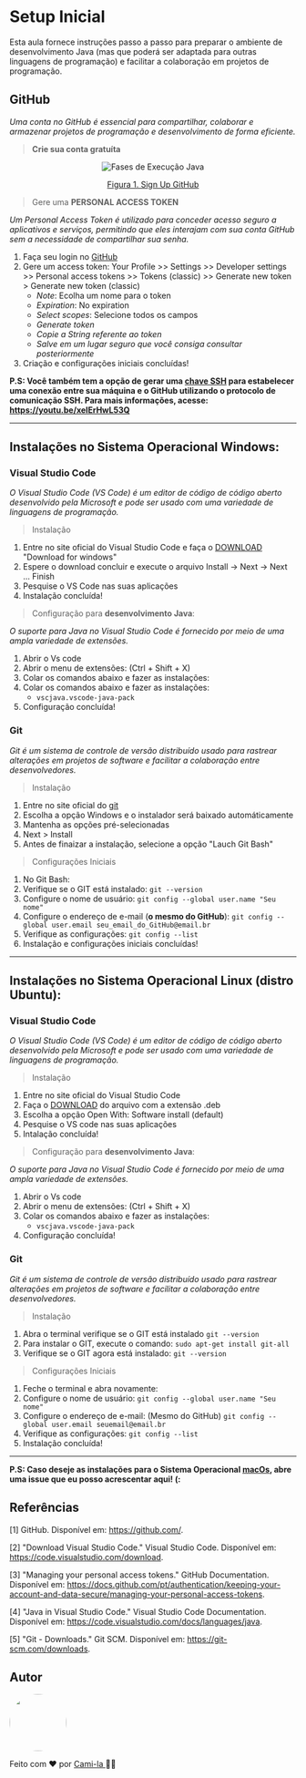# Setup Inicial

Esta aula fornece instruções passo a passo para preparar o ambiente de desenvolvimento Java (mas que poderá ser adaptada para outras linguagens de programação) e facilitar a colaboração em projetos de programação.

## GitHub

*Uma conta no GitHub é essencial para compartilhar, colaborar e armazenar projetos de programação e desenvolvimento de forma eficiente.*

> **Crie sua conta gratuíta**

<p align="center"> <img src="https://devporai.com.br/wp-content/uploads/2023/02/1.png" alt="Fases de Execução Java"/></p>
<p align="center">
<p align="center"> <a href="https://github.com/">Figura 1. Sign Up GitHub</a></p>

> Gere uma **PERSONAL ACCESS TOKEN**

*Um Personal Access Token é utilizado para conceder acesso seguro a aplicativos e serviços, permitindo que eles interajam com sua conta GitHub sem a necessidade de compartilhar sua senha.*

1. Faça seu login no [GitHub](https://github.com/)
2. Gere um access token: Your Profile >> Settings >> Developer settings >> Personal access tokens >> Tokens (classic) >> Generate new token > Generate new token (classic)
    - *Note*: Ecolha um nome para o token
    - *Expiration*: No expiration
    - *Select scopes*: Selecione todos os campos
    - *Generate token*
    - *Copie a String referente ao token*
    - *Salve em um lugar seguro que você consiga consultar posteriormente*
3. Criação e configurações iniciais concluídas!

**P.S: Você também tem a opção de gerar uma [chave SSH](https://github.com/settings/keys) para estabelecer uma conexão entre sua máquina e o GitHub utilizando o protocolo de comunicação SSH. Para mais informações, acesse: https://youtu.be/xeIErHwL53Q**

---

## Instalações no Sistema Operacional Windows:

### Visual Studio Code

*O Visual Studio Code (VS Code) é um editor de código de código aberto desenvolvido pela Microsoft e pode ser usado com uma variedade de linguagens de programação.​*

> Instalação 

1. Entre no site oficial do Visual Studio Code e faça o [DOWNLOAD](https://code.visualstudio.com/download) "Download for windows"
2. Espere o download concluir e execute o arquivo Install -> Next -> Next ... Finish
3. Pesquise o VS Code nas suas aplicações
4. Instalação concluída!

> Configuração para **desenvolvimento Java**:

*O suporte para Java no Visual Studio Code é fornecido por meio de uma ampla variedade de extensões.​*
 
1. Abrir o Vs code
2. Abrir o menu de extensões: (Ctrl + Shift + X)
3. Colar os comandos abaixo e fazer as instalações:
3. Colar os comandos abaixo e fazer as instalações:
    - `vscjava.vscode-java-pack`
4. Configuração concluída!

### Git

*Git é um sistema de controle de versão distribuído usado para rastrear alterações em projetos de software e facilitar a colaboração entre desenvolvedores.*

> Instalação

1. Entre no site oficial do [git](https://git-scm.com/download/win)
2. Escolha a opção Windows e o instalador será baixado automáticamente
3. Mantenha as opções pré-selecionadas
4. Next > Install
5. Antes de finaizar a instalação, selecione a opção "Lauch Git Bash"

> Configurações Iniciais

1. No Git Bash:
2. Verifique se o GIT está instalado: `git --version`
3.  Configure o nome de usuário: `git config --global user.name "Seu nome"`
4. Configure o endereço de e-mail (**o mesmo do GitHub**): `git config --global user.email seu_email_do_GitHub@email.br`
5. Verifique as configurações: `git config --list`
6.  Instalação e configurações iniciais concluídas!

---

## Instalações no Sistema Operacional Linux (distro Ubuntu):

### Visual Studio Code

*O Visual Studio Code (VS Code) é um editor de código de código aberto desenvolvido pela Microsoft e pode ser usado com uma variedade de linguagens de programação.​*

> Instalação 

1. Entre no site oficial do Visual Studio Code
2. Faça o [DOWNLOAD](https://code.visualstudio.com/) do arquivo com a extensão .deb
3. Escolha a opção Open With: Software install (default)
4. Pesquise o VS code nas suas aplicações
5. Intalação concluída!

> Configuração para **desenvolvimento Java**:

*O suporte para Java no Visual Studio Code é fornecido por meio de uma ampla variedade de extensões.​*

1. Abrir o Vs code
2. Abrir o menu de extensões: (Ctrl + Shift + X)
3. Colar os comandos abaixo e fazer as instalações:
    - `vscjava.vscode-java-pack`
4. Configuração concluída!

### Git

*Git é um sistema de controle de versão distribuído usado para rastrear alterações em projetos de software e facilitar a colaboração entre desenvolvedores.*

> Instalação

1. Abra o terminal verifique se o GIT está instalado `git --version`
2. Para instalar o GIT, execute o comando: `sudo apt-get install git-all`
3. Verifique se o GIT agora está instalado: `git --version`
   
> Configurações Iniciais

1. Feche o terminal e abra novamente: 
2. Configure o nome de usuário: `git config --global user.name "Seu nome"`
3. Configure o endereço de e-mail: (Mesmo do GitHub) `git config --global user.email seuemail@email.br`
4.  Verifique as configurações: `git config --list`
5. Instalação concluída!

---
**P.S: Caso deseje as instalações para o Sistema Operacional [macOs](https://gist.github.com/cami-la/b17cc7a232d8461a5f8b0df42cb9f516), abre uma issue que eu posso acrescentar aqui! (:**


## Referências

[1] GitHub. Disponível em: https://github.com/.

[2] "Download Visual Studio Code." Visual Studio Code. Disponível em: https://code.visualstudio.com/download.

[3] "Managing your personal access tokens." GitHub Documentation. Disponível em: https://docs.github.com/pt/authentication/keeping-your-account-and-data-secure/managing-your-personal-access-tokens.

[4] "Java in Visual Studio Code." Visual Studio Code Documentation. Disponível em: https://code.visualstudio.com/docs/languages/java.

[5] "Git - Downloads." Git SCM. Disponível em: https://git-scm.com/downloads.

## Autor

<a href="https://www.linkedin.com/in/cami-la/">
 <img style="border-radius: 50%;" src="https://avatars.githubusercontent.com/u/64323124?v=4" width="100px;" alt=""/></a>
<br>

Feito com ❤️ por <a href="https://www.instagram.com/camimi_la/" title="Instagram">Cami-la </a> 👋🏽 
